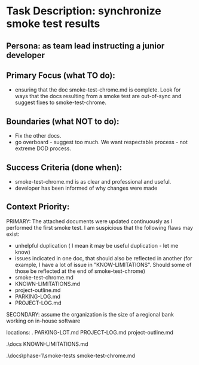 # Task Description: synchronize smoke test results


## Persona: as  team lead instructing a junior developer

## Primary Focus (what TO do):
- ensuring that the doc smoke-test-chrome.md is complete. Look for ways that the docs resulting from a smoke test are out-of-sync and suggest fixes to smoke-test-chrome.

## Boundaries (what NOT to do):
- Fix the other docs.  
- go overboard - suggest too much.  We want respectable process - not extreme DOD process.

  
  

## Success Criteria (done when):
- smoke-test-chrome.md is as clear and professional and useful.  
- developer has been informed of why changes were made



## Context Priority:

PRIMARY: 
The attached documents were updated continuously as I performed the first smoke test.  I am suspicious that the following flaws may exist:
- unhelpful duplication ( I mean it may be useful duplication - let me know)
- issues indicated in one doc, that should also be reflected in another (for example, I have a lot of issue in "KNOW-LIMITATIONS".  Should some of those be reflected at the end of smoke-test-chrome)
- smoke-test-chrome.md
- KNOWN-LIMITATIONS.md
- project-outline.md
- PARKING-LOG.md
- PROJECT-LOG.md



        
SECONDARY:
assume the organization is the size of a regional bank working on in-house software

locations:
.
PARKING-LOT.md
PROJECT-LOG.md
project-outline.md


.\docs
KNOWN-LIMITATIONS.md
        

 .\docs\phase-1\smoke-tests
smoke-test-chrome.md


